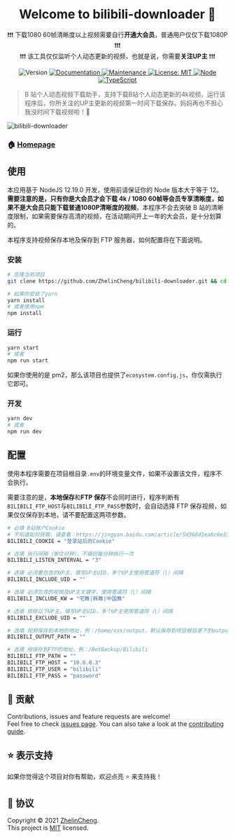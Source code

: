 <h1 align="center">Welcome to bilibili-downloader 👋</h1>

<p align="center">
❗❗❗ 下载1080 60帧清晰度以上视频需要自行<b>开通大会员</b>，普通用户仅仅下载1080P ❗❗❗ <br />
❗❗❗ 该工具仅仅监听个人动态更新的视频，也就是说，你需要<b>关注UP主</b> ❗❗❗
</p>

<p align="center">
  <img alt="Version" src="https://img.shields.io/github/package-json/v/ZhelinCheng/bilibili-downloader.svg" />
  <a href="https://github.com/ZhelinCheng/bilibili-downloader#readme" target="_blank">
    <img alt="Documentation" src="https://img.shields.io/badge/documentation-yes-brightgreen.svg" />
  </a>
  <a href="https://github.com/ZhelinCheng/bilibili-downloader/graphs/commit-activity" target="_blank">
    <img alt="Maintenance" src="https://img.shields.io/badge/Maintained%3F-yes-green.svg" />
  </a>
  <a href="https://github.com/ZhelinCheng/bilibili-downloader/blob/master/LICENSE" target="_blank">
    <img alt="License: MIT" src="https://img.shields.io/github/license/ZhelinCheng/bilibili-downloader" />
  </a>
  <a href="https://nodejs.org/en/" target="_blank">
    <img alt="Node" src="https://img.shields.io/badge/Node.js-%3E%3D12.0-green.svg" />
  </a>
  <a href="https://www.typescriptlang.org/" target="_blank">
    <img alt="TypeScript" src="https://img.shields.io/badge/TypeScript-%3E%3D3.0-green.svg" />
  </a>
</p>

> B 站个人动态视频下载助手，支持下载B站个人动态更新的4k视频，运行该程序后，你所关注的UP主更新的视频第一时间下载保存。妈妈再也不担心我没时间下载视频啦！🎉

![bilibili-downloader](https://cdn.jsdelivr.net/gh/ZhelinCheng/storage@master/picture/78ZrEH_55.png)

### 🏠 [Homepage](https://github.com/ZhelinCheng/bilibili-downloader#readme)

## 使用

本应用基于 NodeJS 12.19.0 开发，使用前请保证你的 Node 版本大于等于 12。**需要注意的是，只有你是大会员才会下载 4k / 1080 60帧等会员专享清晰度，如果不是大会员只能下载普通1080P清晰度的视频**，本程序不会去突破 B 站的清晰度限制，如果需要保存高清的视频，在活动期间开上一年的大会员，是十分划算的。

本程序支持视频保存本地及保存到 FTP 服务器，如何配置将在下面说明。

### 安装

```sh
# 克隆当前项目
git clone https://github.com/ZhelinCheng/bilibili-downloader.git && cd bilibili-downloader

# 如果你安装了yarn
yarn install
# 或者使用npm
npm install
```

### 运行

```sh
yarn start
# 或者
npm run start
```

如果你使用的是 pm2，那么该项目也提供了`ecosystem.config.js`，你仅需执行它即可。

### 开发

```sh
yarn dev
# 或者
npm run dev
```

## 配置

使用本程序需要在项目根目录`.env`的环境变量文件，如果不设置该文件，程序不会执行。

需要注意的是，**本地保存**和**FTP 保存**不会同时进行，程序判断有`BILIBILI_FTP_HOST`与`BILIBILI_FTP_PASS`参数时，会自动选择 FTP 保存视频，如果仅仅保存到本地，请不要配置这两项参数。

```sh
# 必填 B站账户Cookie
# 不知道如何获取，请查看：https://jingyan.baidu.com/article/5d368d1ea6c6e33f60c057ef.html
BILIBILI_COOKIE = "登录站后的Cookie"

# 选填 执行间隔（单位分钟），不填则每分钟执行一次
BILIBILI_LISTEN_INTERVAL = "3"

# 选填 必须要包含的UP主，填写UP主UID，多个UP主使用管道符（|）间隔
BILIBILI_INCLUDE_UID = ""

# 选填 必须包含的视频及UP主关键字，使用管道符（|）间隔
BILIBILI_INCLUDE_KW = "宅舞|韩舞|中国舞"

# 选填 排除以下UP主，填写UP主UID，多个UP主使用管道符（|）间隔
BILIBILI_EXCLUDE_UID = ""

# 选填 视频保存到本地的地址，例：/home/xxx/output，默认保存到项目根目录下的output文件夹
BILIBILI_OUTPUT_PATH = ""

# 选填 频保存到FTP的地址，例：/BotBackup/Bilibili
BILIBILI_FTP_PATH = ""
BILIBILI_FTP_HOST = "10.0.0.3"
BILIBILI_FTP_USER = "bilibili"
BILIBILI_FTP_PASS = "password"

```

## 🤝 贡献

Contributions, issues and feature requests are welcome!<br />Feel free to check [issues page](https://github.com/ZhelinCheng/bilibili-downloader/issues). You can also take a look at the [contributing guide](https://github.com/ZhelinCheng/bilibili-downloader/blob/master/CONTRIBUTING.md).

## ⭐️ 表示支持

如果你觉得这个项目对你有帮助，欢迎点亮 ⭐️ 来支持我！

## 📝 协议

Copyright © 2021 [ZhelinCheng](https://github.com/ZhelinCheng).<br />
This project is [MIT](https://github.com/ZhelinCheng/bilibili-downloader/blob/master/LICENSE) licensed.

